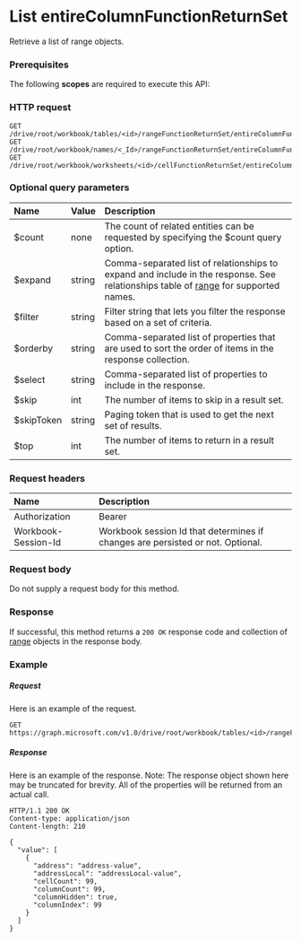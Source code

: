 # List entireColumnFunctionReturnSet

Retrieve a list of range objects.
### Prerequisites
The following **scopes** are required to execute this API: 
### HTTP request
<!-- { "blockType": "ignored" } -->
```http
GET /drive/root/workbook/tables/<id>/rangeFunctionReturnSet/entireColumnFunctionReturnSet
GET /drive/root/workbook/names/<_Id>/rangeFunctionReturnSet/entireColumnFunctionReturnSet
GET /drive/root/workbook/worksheets/<id>/cellFunctionReturnSet/entireColumnFunctionReturnSet
```
### Optional query parameters
|Name|Value|Description|
|:---------------|:--------|:-------|
|$count|none|The count of related entities can be requested by specifying the $count query option.|
|$expand|string|Comma-separated list of relationships to expand and include in the response. See relationships table of [range](../resources/range.md) for supported names. |
|$filter|string|Filter string that lets you filter the response based on a set of criteria.|
|$orderby|string|Comma-separated list of properties that are used to sort the order of items in the response collection.|
|$select|string|Comma-separated list of properties to include in the response.|
|$skip|int|The number of items to skip in a result set.|
|$skipToken|string|Paging token that is used to get the next set of results.|
|$top|int|The number of items to return in a result set.|

### Request headers
| Name      |Description|
|:----------|:----------|
| Authorization  | Bearer <code>|
| Workbook-Session-Id  | Workbook session Id that determines if changes are persisted or not. Optional.|

### Request body
Do not supply a request body for this method.
### Response
If successful, this method returns a `200 OK` response code and collection of [range](../resources/range.md) objects in the response body.
### Example
##### Request
Here is an example of the request.
<!-- {
  "blockType": "request",
  "name": "get_entirecolumnfunctionreturnset"
}-->
```http
GET https://graph.microsoft.com/v1.0/drive/root/workbook/tables/<id>/rangeFunctionReturnSet/entireColumnFunctionReturnSet
```
##### Response
Here is an example of the response. Note: The response object shown here may be truncated for brevity. All of the properties will be returned from an actual call.
<!-- {
  "blockType": "response",
  "truncated": true,
  "@odata.type": "microsoft.graph.range",
  "isCollection": true
} -->
```http
HTTP/1.1 200 OK
Content-type: application/json
Content-length: 210

{
  "value": [
    {
      "address": "address-value",
      "addressLocal": "addressLocal-value",
      "cellCount": 99,
      "columnCount": 99,
      "columnHidden": true,
      "columnIndex": 99
    }
  ]
}
```

<!-- uuid: 8fcb5dbc-d5aa-4681-8e31-b001d5168d79
2015-10-25 14:57:30 UTC -->
<!-- {
  "type": "#page.annotation",
  "description": "List entireColumnFunctionReturnSet",
  "keywords": "",
  "section": "documentation",
  "tocPath": ""
}-->